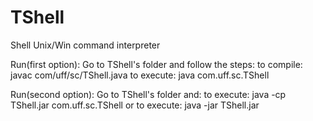 TShell
======

Shell Unix/Win command interpreter

Run(first option):
Go to TShell's folder and follow the steps:
to compile: javac com/uff/sc/TShell.java
to execute: java com.uff.sc.TShell

Run(second option):
Go to TShell's folder and:
to execute: java -cp TShell.jar com.uff.sc.TShell
or
to execute: java -jar TShell.jar


